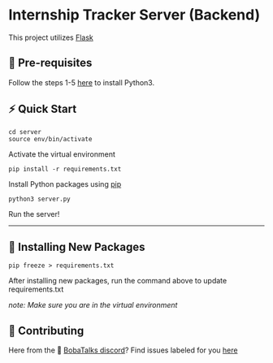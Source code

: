 # Internship Tracker Server (Backend)

This project utilizes [Flask](https://flask.palletsprojects.com/en/2.2.x/) 

## :orange_book: Pre-requisites

Follow the steps 1-5 [here](https://phoenixnap.com/kb/how-to-install-python-3-windows) to install Python3.

## :zap: Quick Start

```shell
cd server
source env/bin/activate
```

Activate the virtual environment

```shell
pip install -r requirements.txt
```

Install Python packages using [pip](https://pypi.org/project/pip/)

```shell
python3 server.py
```

Run the server!

<hr>

## :open_file_folder: Installing New Packages

```shell
pip freeze > requirements.txt
```

After installing new packages, run the command above to update requirements.txt

_note: Make sure you are in the virtual environment_

## :handshake: Contributing

Here from the :bubble_tea: [BobaTalks discord](https://discord.gg/bobatalks)? Find issues labeled for you [here](https://github.com/BobaTalks/internship-tracker/issues)
